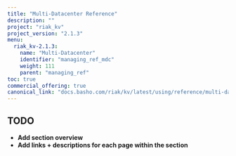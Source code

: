 ```yaml
---
title: "Multi-Datacenter Reference"
description: ""
project: "riak_kv"
project_version: "2.1.3"
menu:
  riak_kv-2.1.3:
    name: "Multi-Datacenter"
    identifier: "managing_ref_mdc"
    weight: 111
    parent: "managing_ref"
toc: true
commercial_offering: true
canonical_link: "docs.basho.com/riak/kv/latest/using/reference/multi-datacenter"
---
```


## TODO

- **Add section overview**
- **Add links + descriptions for each page within the section**
